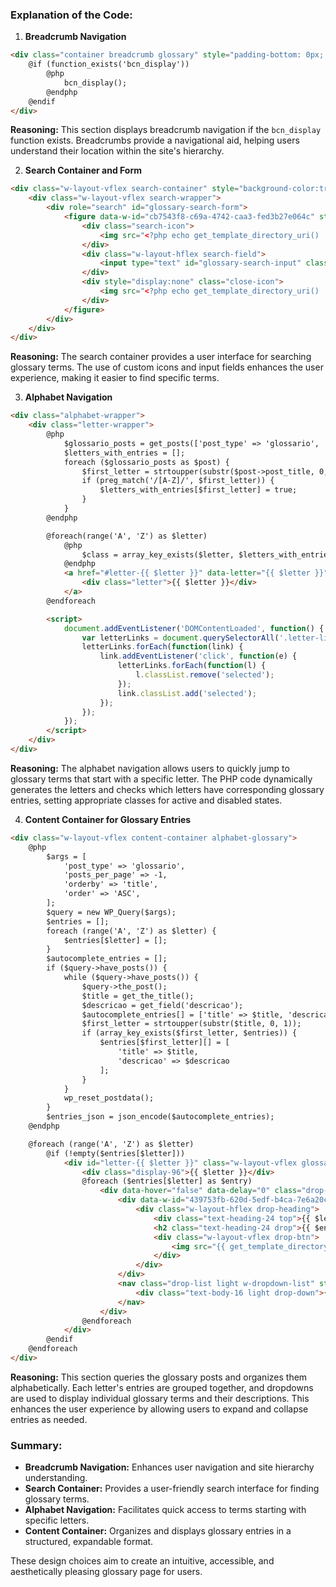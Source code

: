 ### Explanation of the Code:

1. **Breadcrumb Navigation**
```html
<div class="container breadcrumb glossary" style="padding-bottom: 0px; z-index: 999999; position: relative;">
    @if (function_exists('bcn_display'))
        @php
            bcn_display();
        @endphp
    @endif
</div>
```
**Reasoning:** This section displays breadcrumb navigation if the `bcn_display` function exists. Breadcrumbs provide a navigational aid, helping users understand their location within the site's hierarchy.

2. **Search Container and Form**
```html
<div class="w-layout-vflex search-container" style="background-color:transparent; box-shadow: none; margin-top:-40px">
    <div class="w-layout-vflex search-wrapper">
        <div role="search" id="glossary-search-form">
            <figure data-w-id="cb7543f8-c69a-4742-caa3-fed3b27e064c" style="border-color:rgba(33,37,41,0.24)" class="w-layout-hflex search-input">
                <div class="search-icon">
                    <img src="<?php echo get_template_directory_uri() . '/resources/images/Left-icon.svg'; ?>" loading="lazy" alt="">
                </div>
                <div class="w-layout-hflex search-field">
                    <input type="text" id="glossary-search-input" class="input-placeholder" placeholder="Qual termo você está buscando?" />
                </div>
                <div style="display:none" class="close-icon">
                    <img src="<?php echo get_template_directory_uri() . '/resources/images/close-icon.svg'; ?>" loading="lazy" alt="">
                </div>
            </figure>
        </div>
    </div>
</div>
```
**Reasoning:** The search container provides a user interface for searching glossary terms. The use of custom icons and input fields enhances the user experience, making it easier to find specific terms.

3. **Alphabet Navigation**
```html
<div class="alphabet-wrapper">
    <div class="letter-wrapper">
        @php
            $glossario_posts = get_posts(['post_type' => 'glossario', 'numberposts' => -1]);
            $letters_with_entries = [];
            foreach ($glossario_posts as $post) {
                $first_letter = strtoupper(substr($post->post_title, 0, 1));
                if (preg_match('/[A-Z]/', $first_letter)) {
                    $letters_with_entries[$first_letter] = true;
                }
            }
        @endphp

        @foreach(range('A', 'Z') as $letter)
            @php
                $class = array_key_exists($letter, $letters_with_entries) ? 'active' : 'disabled';
            @endphp
            <a href="#letter-{{ $letter }}" data-letter="{{ $letter }}" class="letter-link {{ $class }} w-inline-block letter-{{ strtolower($letter) }}">
                <div class="letter">{{ $letter }}</div>
            </a>
        @endforeach

        <script>
            document.addEventListener('DOMContentLoaded', function() {
                var letterLinks = document.querySelectorAll('.letter-link');
                letterLinks.forEach(function(link) {
                    link.addEventListener('click', function(e) {
                        letterLinks.forEach(function(l) {
                            l.classList.remove('selected');
                        });
                        link.classList.add('selected');
                    });
                });
            });
        </script>
    </div>
</div>
```
**Reasoning:** The alphabet navigation allows users to quickly jump to glossary terms that start with a specific letter. The PHP code dynamically generates the letters and checks which letters have corresponding glossary entries, setting appropriate classes for active and disabled states.

4. **Content Container for Glossary Entries**
```html
<div class="w-layout-vflex content-container alphabet-glossary">
    @php
        $args = [
            'post_type' => 'glossario',
            'posts_per_page' => -1,
            'orderby' => 'title',
            'order' => 'ASC',
        ];
        $query = new WP_Query($args);
        $entries = [];
        foreach (range('A', 'Z') as $letter) {
            $entries[$letter] = [];
        }
        $autocomplete_entries = [];
        if ($query->have_posts()) {
            while ($query->have_posts()) {
                $query->the_post();
                $title = get_the_title();
                $descricao = get_field('descricao');
                $autocomplete_entries[] = ['title' => $title, 'descricao' => $descricao];
                $first_letter = strtoupper(substr($title, 0, 1));
                if (array_key_exists($first_letter, $entries)) {
                    $entries[$first_letter][] = [
                        'title' => $title,
                        'descricao' => $descricao
                    ];
                }
            }
            wp_reset_postdata();
        }
        $entries_json = json_encode($autocomplete_entries);
    @endphp

    @foreach (range('A', 'Z') as $letter)
        @if (!empty($entries[$letter]))
            <div id="letter-{{ $letter }}" class="w-layout-vflex glossary-letter-wrapper" style="cursor: pointer;">
                <div class="display-96">{{ $letter }}</div>
                @foreach ($entries[$letter] as $entry)
                    <div data-hover="false" data-delay="0" class="drop-down-list w-dropdown">
                        <div data-w-id="439753fb-620d-5edf-b4ca-7e6a20c9bf26" class="drop-down-toggle w-dropdown-toggle">
                            <div class="w-layout-hflex drop-heading">
                                <div class="text-heading-24 top">{{ $letter }}.</div>
                                <h2 class="text-heading-24 drop">{{ $entry['title'] }}</h2>
                                <div class="w-layout-vflex drop-btn">
                                    <img src="{{ get_template_directory_uri() }}/resources/images/arrow-drop.svg" loading="lazy" alt="" class="icon-24 arrow-icon">
                                </div>
                            </div>
                        </div>
                        <nav class="drop-list light w-dropdown-list" style="display:none;">
                            <div class="text-body-16 light drop-down">{!! $entry['descricao'] !!}</div>
                        </nav>
                    </div>
                @endforeach
            </div>
        @endif
    @endforeach
</div>
```
**Reasoning:** This section queries the glossary posts and organizes them alphabetically. Each letter's entries are grouped together, and dropdowns are used to display individual glossary terms and their descriptions. This enhances the user experience by allowing users to expand and collapse entries as needed.

### Summary:
- **Breadcrumb Navigation:** Enhances user navigation and site hierarchy understanding.
- **Search Container:** Provides a user-friendly search interface for finding glossary terms.
- **Alphabet Navigation:** Facilitates quick access to terms starting with specific letters.
- **Content Container:** Organizes and displays glossary entries in a structured, expandable format.

These design choices aim to create an intuitive, accessible, and aesthetically pleasing glossary page for users.
